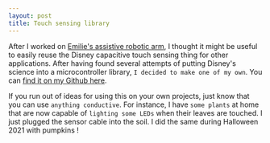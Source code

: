 ```yaml
---
layout: post
title: Touch sensing library
---
```


After I worked on <a href="/2022/02/assistive-robotic-arm-for-children">Emilie's assistive robotic arm</a>,
I thought it might be useful to easily reuse the Disney capacitive touch sensing thing for other applications.
After having found several attempts of putting Disney's science into a microcontroller library, `I decided to make one of my own`.
You can [find it on my Github here](https://github.com/ko-sinus/touche-library).

If you run out of ideas for using this on your own projects, just know that you can use `anything conductive`.
For instance, I have `some plants` at home that are now capable of `lighting some LEDs` when their leaves are touched.
I just plugged the sensor cable into the soil. I did the same during Halloween 2021 with pumpkins !